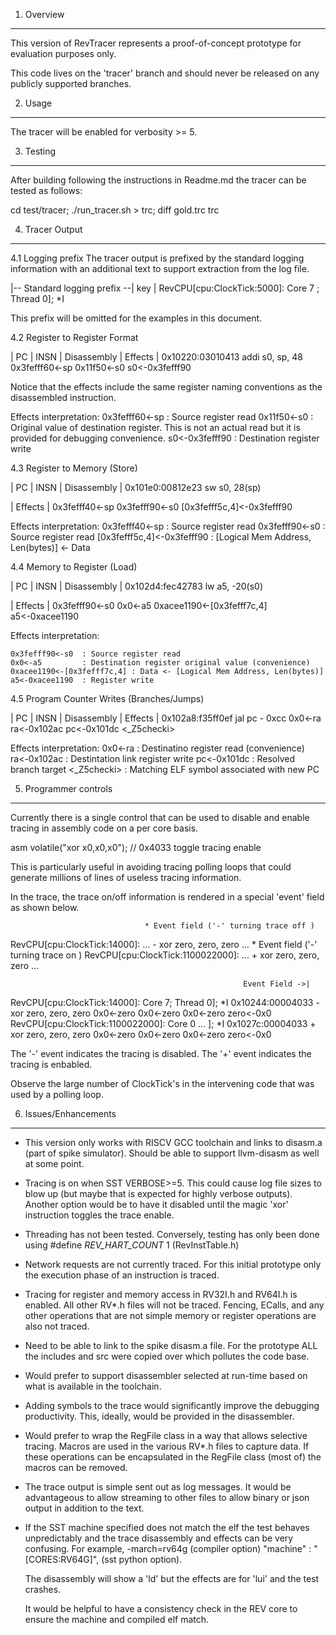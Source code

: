 1. Overview
-----------

This version of RevTracer represents a proof-of-concept
prototype for evaluation purposes only.

This code lives on the 'tracer' branch and should never
be released on any publicly supported branches.

2. Usage
--------

The tracer will be enabled for verbosity >= 5.

3. Testing
----------

After building following the instructions in Readme.md
the tracer can be tested as follows:

  cd test/tracer; ./run_tracer.sh > trc; diff gold.trc trc


4. Tracer Output
----------------

4.1 Logging prefix
  The tracer output is prefixed by the standard logging information with
  an additional text to support extraction from the log file.

   |--   Standard logging prefix               --| key |
   RevCPU[cpu:ClockTick:5000]: Core 7 ; Thread 0]; *I

  This prefix will be omitted for the examples in this document.

4.2 Register to Register Format

  |  PC   | INSN   |  Disassembly   |              Effects                   |
   0x10220:03010413 addi s0, sp, 48  0x3fefff60<-sp 0x11f50<-s0 s0<-0x3fefff90


  Notice that the effects include the same register naming conventions
  as the disassembled instruction. 

  Effects interpretation:
   0x3fefff60<-sp  : Source register read
   0x11f50<-s0     : Original value of destination register. This is not an
                     actual read but it is provided for debugging convenience.
   s0<-0x3fefff90  : Destination register write

4.3 Register to Memory (Store)

  |  PC   | INSN    | Disassembly  |
   0x101e0:00812e23   sw s0, 28(sp) 

  |                      Effects                          |
  0x3fefff40<-sp 0x3fefff90<-s0 [0x3fefff5c,4]<-0x3fefff90 

  Effects interpretation:
   0x3fefff40<-sp  : Source register read
   0x3fefff90<-s0  : Source register read
   [0x3fefff5c,4]<-0x3fefff90 : [Logical Mem Address, Len(bytes)] <- Data

4.4 Memory to Register (Load)

  |  PC   | INSN    |    Disassembly    |
  0x102d4:fec42783    lw      a5, -20(s0)	 

  |                          Effects                              |
  0x3fefff90<-s0 0x0<-a5 0xacee1190<-[0x3fefff7c,4] a5<-0xacee1190  
  
  Effects interpretation:

    0x3fefff90<-s0  : Source register read
    0x0<-a5         : Destination register original value (convenience)
    0xacee1190<-[0x3fefff7c,4] : Data <- [Logical Mem Address, Len(bytes)]
    a5<-0xacee1190  : Register write
    
4.5 Program Counter Writes (Branches/Jumps)

  |  PC   | INSN   |  Disassembly  |             Effects                      |
  0x102a8:f35ff0ef  jal  pc - 0xcc  0x0<-ra ra<-0x102ac pc<-0x101dc <_Z5checki>

  Effects interpretation:
   0x0<-ra     : Destinatino register read (convenience)
   ra<-0x102ac : Destintation link register write
   pc<-0x101dc : Resolved branch target
   <_Z5checki> : Matching ELF symbol associated with new PC
   

5. Programmer controls
---------------------

 Currently there is a single control that can be used to disable and
 enable tracing in assembly code on a per core basis.

   asm volatile("xor x0,x0,x0");  // 0x4033 toggle tracing enable

 This is particularly useful in avoiding tracing polling loops that
 could generate millions of lines of useless tracing information.

 In the trace, the trace on/off information is rendered in a special
 'event' field as shown below.

                                  * Event field ('-' turning trace off )
 RevCPU[cpu:ClockTick:14000]: ... - xor zero, zero, zero  ...
                                        * Event field ('-' turning trace on )
 RevCPU[cpu:ClockTick:1100022000]: ...  + xor     zero, zero, zero ...

                                                        Event Field ->|
 RevCPU[cpu:ClockTick:14000]: Core 7; Thread 0]; *I 0x10244:00004033  - \
      xor     zero, zero, zero	 0x0<-zero 0x0<-zero 0x0<-zero zero<-0x0 
 RevCPU[cpu:ClockTick:1100022000]: Core 0 ... ]; *I 0x1027c:00004033  + \
      xor     zero, zero, zero	 0x0<-zero 0x0<-zero 0x0<-zero zero<-0x0 

 The '-' event indicates the tracing is disabled.
 The '+' event indicates the tracing is enbabled.

 Observe the large number of ClockTick's in the intervening code that
 was used by a polling loop.

6. Issues/Enhancements
----------------------

  - This version only works with RISCV GCC toolchain and links
    to disasm.a (part of spike simulator). Should be able to
    support llvm-disasm as well at some point.

  - Tracing is on when SST VERBOSE>=5. This could cause log file
    sizes to blow up (but maybe that is expected for highly
    verbose outputs). Another option would be to have it disabled
    until the magic 'xor' instruction toggles the trace enable.
  
  - Threading has not been tested. Conversely, testing has only
    been done using
          #define _REV_HART_COUNT_ 1 (RevInstTable.h)

  - Network requests are not currently traced. For this initial
    prototype only the execution phase of an instruction is traced.
  
  - Tracing for register and memory access in RV32I.h and RV64I.h
    is enabled. All other RV*.h files will not be traced. Fencing,
    ECalls, and any other operations that are not simple memory or
    register operations are also not traced.

  - Need to be able to link to the spike disasm.a file.
    For the prototype ALL the includes and src were copied over
    which pollutes the code base.

  - Would prefer to support disassembler selected at run-time based on
    what is available in the toolchain.

  - Adding symbols to the trace would significantly improve the debugging
    productivity. This, ideally, would be provided in the disassembler.

  - Would prefer to wrap the RegFile class in a way that allows selective
    tracing. Macros are used in the various RV*.h files to capture data.
    If these operations can be encapsulated in the RegFile class (most of)
    the macros can be removed.

  - The trace output is simple sent out as log messages. It would
    be advantageous to allow streaming to other files to allow
    binary or json output in addition to the text.

  - If the SST machine specified does not match the elf the test behaves
    unpredictably and the trace disassembly and effects can be very
    confusing. For example, 
    	       -march=rv64g  (compiler option)
               "machine" : "[CORES:RV64G]",  (sst python option).

    The disassembly will show a 'ld' but the effects are for 'lui'
    and the test crashes.

    It would be helpful to have a consistency check in the REV core
    to ensure the machine and compiled elf match.




    